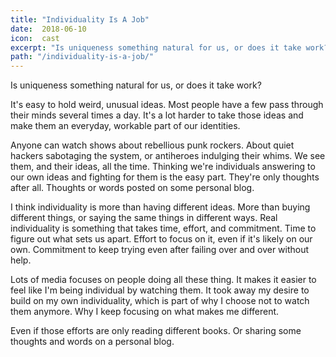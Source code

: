 ```yaml
---
title: "Individuality Is A Job"
date:  2018-06-10
icon:  cast
excerpt: "Is uniqueness something natural for us, or does it take work?"
path: "/individuality-is-a-job/"
---
```


Is uniqueness something natural for us, or does it take work?

It's easy to hold weird, unusual ideas. Most people have a few pass through their minds several times a day. It's a lot harder to take those ideas and make them an everyday, workable part of our identities.

Anyone can watch shows about rebellious punk rockers. About quiet hackers sabotaging the system, or antiheroes indulging their whims. We see them, and their ideas, all the time. Thinking we're individuals answering to our own ideas and fighting for them is the easy part. They're only thoughts after all. Thoughts or words posted on some personal blog.

I think individuality is more than having different ideas. More than buying different things, or saying the same things in different ways. Real individuality is something that takes time, effort, and commitment. Time to figure out what sets us apart. Effort to focus on it, even if it's likely on our own. Commitment to keep trying even after failing over and over without help.

Lots of media focuses on people doing all these thing. It makes it easier to feel like I'm being individual by watching them. It took away my desire to build on my own individuality, which is part of why I choose not to watch them anymore. Why I keep focusing on what makes me different.

Even if those efforts are only reading different books. Or sharing some thoughts and words on a personal blog.
